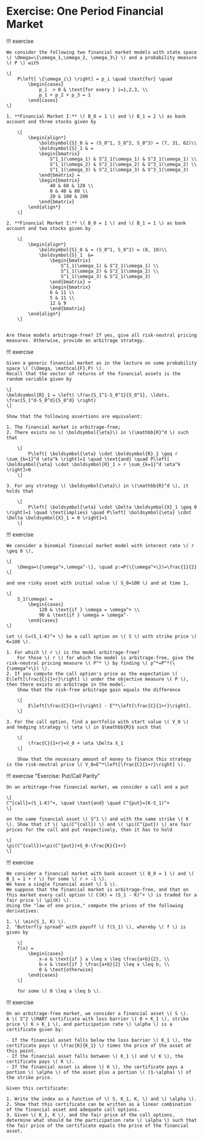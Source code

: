 # Exercise: One Period Financial Market

!!! exercise 

    We consider the following two financial market models with state space \( \Omega=\{\omega_1,\omega_2, \omega_3\} \) and a probability measure \( P \) with
    
    \[
        P\left[ \{\omega_i\} \right] = p_i \quad \text{for} \quad 
            \begin{cases}
                p_i  > 0 & \text{for every } i=1,2,3, \\
                p_1 + p_2 + p_3 = 1
            \end{cases}
    \]
    
    1. **Financial Market I:** \( B_0 = 1 \) and \( B_1 = 2 \) as bank account and three stocks given by
    
        \[
            \begin{align*}
                \boldsymbol{S}_0 & = (S_0^1, S_0^2, S_0^3) = (7, 31, 62)\\
                \boldsymbol{S}_1 & = 
                \begin{bmatrix}
                    S^1_1(\omega_1) & S^2_1(\omega_1) & S^3_1(\omega_1) \\
                    S^1_1(\omega_2) & S^2_1(\omega_2) & S^3_1(\omega_2) \\
                    S^1_1(\omega_3) & S^2_1(\omega_3) & S^3_1(\omega_3)
                \end{bmatrix} = 
                \begin{bmatrix}
                    40 & 60 & 120 \\
                    0 & 40 & 80 \\
                    20 & 100 & 200
                \end{bmatrix}
            \end{align*}
        \]
    
    2. **Financial Market I:** \( B_0 = 1 \) and \( B_1 = 1 \) as bank account and two stocks given by
    
        \[
            \begin{align*}
                \boldsymbol{S}_0 & = (S_0^1, S_0^2) = (8, 10)\\
                \boldsymbol{S}_1  &=
                    \begin{bmatrix}
                        S^1_1(\omega_1) & S^2_1(\omega_1) \\
                        S^1_1(\omega_2) & S^2_1(\omega_2) \\
                        S^1_1(\omega_3) & S^2_1(\omega_3)
                    \end{bmatrix} = 
                    \begin{bmatrix}
                    6 & 11 \\
                    5 & 11 \\
                    12 & 9
                    \end{bmatrix}
            \end{align*}
        \]

    
    Are these models arbitrage-free? If yes, give all risk-neutral pricing measures. Otherwise, provide an arbitrage strategy.

!!! exercise


    Given a generic financial market as in the lecture on some probability space \( (\Omega, \mathcal{F},P) \).
    Recall that the vector of returns of the financial assets is the random variable given by
    
    \[
    \boldsymbol{R}_1 = \left( \frac{S_1^1-S_0^1}{S_0^1}, \ldots, \frac{S_1^d-S_0^d}{S_0^d} \right)
    \]
    
    Show that the following assertions are equivalent:
    
    1. The financial market is arbitrage-free;
    2. There exists no \( \boldsymbol{\eta}\) in \(\mathbb{R}^d \) such that
    
        \[
            P\left[ \boldsymbol{\eta} \cdot \boldsymbol{R}_1 \geq r \sum_{k=1}^d \eta^k \right]=1 \quad \text{and} \quad P\left[ \boldsymbol{\eta} \cdot \boldsymbol{R}_1 > r \sum_{k=1}^d \eta^k \right]>0
        \]
    
    3. For any strategy \( \boldsymbol{\eta}\) in \(\mathbb{R}^d \), it holds that
    
        \[
            P\left[ \boldsymbol{\eta} \cdot \Delta \boldsymbol{X}_1 \geq 0 \right]=1 \quad \text{implies} \quad P\left[ \boldsymbol{\eta} \cdot \Delta \boldsymbol{X}_1 = 0 \right]=1
        \]

!!! exercise

    We consider a binomial financial market model with interest rate \( r \geq 0 \),
    
    \[
        \Omega=\{\omega^+,\omega^-\}, \quad p:=P(\{\omega^+\})=\frac{1}{2}
    \]
    
    and one risky asset with initial value \( S_0=100 \) and at time 1,
    
    \[
        S_1(\omega) = 
            \begin{cases}
                120 & \text{if } \omega = \omega^+ \\
                90 & \text{if } \omega = \omega^-
            \end{cases}
    \]
    
    Let \( C=(S_1-K)^+ \) be a call option on \( S \) with strike price \( K=100 \).
    
    1. For which \( r \) is the model arbitrage-free?
        For those \( r \) for which the model is arbitrage-free, give the risk-neutral pricing measure \( P^* \) by finding \( p^*=P^*(\{\omega^+\}) \).
    2. If you compute the call option's price as the expectation \( E\left[\frac{C}{1+r}\right] \) under the objective measure \( P \), then there exists an arbitrage in the model.
        Show that the risk-free arbitrage gain equals the difference
    
        \[
            E\left[\frac{C}{1+r}\right] - E^*\left[\frac{C}{1+r}\right].
        \]
    
    3. For the call option, find a portfolio with start value \( V_0 \) and hedging strategy \( \eta \) in $\mathbb{R}$ such that
    
        \[
            \frac{C}{1+r}=V_0 + \eta \Delta X_1
        \]
    
        Show that the necessary amount of money to finance this strategy is the risk-neutral price \( V_0=E^*\left[\frac{C}{1+r}\right] \).



!!! exercise "Exercise: Put/Call Parity"

    On an arbitrage-free financial market, we consider a call and a put
    
    \[
    C^{call}=(S_1-K)^+, \quad \text{and} \quad C^{put}=(K-S_1)^+
    \]
    
    on the same financial asset \( S^1 \) and with the same strike \( K \). Show that if \( \pi(C^{call}) \) and \( \pi(C^{put}) \) are fair prices for the call and put respectively, then it has to hold
    
    \[
    \pi(C^{call})=\pi(C^{put})+S_0-\frac{K}{1+r}
    \]


!!! exercise

    We consider a financial market with bank account \( B_0 = 1 \) and \( B_1 = 1 + r \) for some \( r > -1 \).
    We have a single financial asset \( S \).
    We suppose that the financial market is arbitrage-free, and that on this market every call option \( C(K) = (S_1 - K)^+ \) is traded for a fair price \( \pi(K) \).
    Using the "law of one price," compute the prices of the following derivatives:
    
    1. \( \min(S_1, K) \).
    2. "Butterfly spread" with payoff \( f(S_1) \), whereby \( f \) is given by
    
        \[
        f(x) =
            \begin{cases}
                x-a & \text{if } a \leq x \leq \frac{a+b}{2}, \\
                b-x & \text{if } \frac{a+b}{2} \leq x \leq b, \\
                0 & \text{otherwise}
            \end{cases}
        \]
    
        for some \( 0 \leq a \leq b \).


!!! exercise

    On an arbitrage-free market, we consider a financial asset \( S \).
    A \( S^2 \)MART certificate with loss barrier \( 0 < K_1 \), strike price \( K > K_1 \), and participation rate \( \alpha \) is a certificate given by:
    
    - If the financial asset falls below the loss barrier \( K_1 \), the certificate pays \( \frac{K}{K_1} \) times the price of the asset at this point.
    - If the financial asset falls between \( K_1 \) and \( K \), the certificate pays \( K \).
    - If the financial asset is above \( K \), the certificate pays a portion \( \alpha \) of the asset plus a portion \( (1-\alpha) \) of the strike price.
    
    Given this certificate:
    
    1. Write the index as a function of \( S, K_1, K, \) and \( \alpha \).
    2. Show that this certificate can be written as a linear combination of the financial asset and adequate call options.
    3. Given \( K_1, K \), and the fair price of the call options, determine what should be the participation rate \( \alpha \) such that the fair price of the certificate equals the price of the financial asset.



